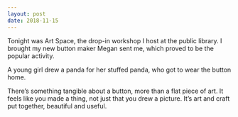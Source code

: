 ```yaml
---
layout: post
date: 2018-11-15
---
```


Tonight was Art Space, the drop-in workshop I host at the public library. I brought my new button maker Megan sent me, which proved to be the popular activity. 

A young girl drew a panda for her stuffed panda, who got to wear the button home. 

There’s something tangible about a button, more than a flat piece of art. It feels like you made a thing, not just that you drew a picture. It’s art and craft put together, beautiful and useful. 

